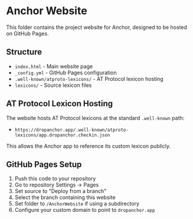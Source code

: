 # Anchor Website

This folder contains the project website for Anchor, designed to be hosted on GitHub Pages.

## Structure

- `index.html` - Main website page
- `_config.yml` - GitHub Pages configuration
- `.well-known/atproto-lexicons/` - AT Protocol lexicon hosting
- `lexicons/` - Source lexicon files

## AT Protocol Lexicon Hosting

The website hosts AT Protocol lexicons at the standard `.well-known` path:

- `https://dropanchor.app/.well-known/atproto-lexicons/app.dropanchor.checkin.json`

This allows the Anchor app to reference its custom lexicon publicly.

## GitHub Pages Setup

1. Push this code to your repository
2. Go to repository Settings → Pages
3. Set source to "Deploy from a branch"
4. Select the branch containing this website
5. Set folder to `/AnchorWebsite` if using a subdirectory
6. Configure your custom domain to point to `dropanchor.app`
